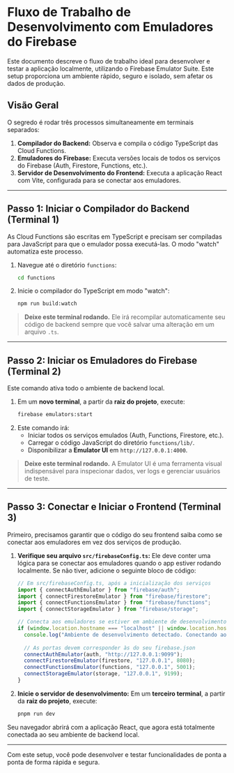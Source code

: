# Fluxo de Trabalho de Desenvolvimento com Emuladores do Firebase

Este documento descreve o fluxo de trabalho ideal para desenvolver e testar a aplicação localmente, utilizando o Firebase Emulator Suite. Este setup proporciona um ambiente rápido, seguro e isolado, sem afetar os dados de produção.

## Visão Geral

O segredo é rodar três processos simultaneamente em terminais separados:
1.  **Compilador do Backend:** Observa e compila o código TypeScript das Cloud Functions.
2.  **Emuladores do Firebase:** Executa versões locais de todos os serviços do Firebase (Auth, Firestore, Functions, etc.).
3.  **Servidor de Desenvolvimento do Frontend:** Executa a aplicação React com Vite, configurada para se conectar aos emuladores.

---

## Passo 1: Iniciar o Compilador do Backend (Terminal 1)

As Cloud Functions são escritas em TypeScript e precisam ser compiladas para JavaScript para que o emulador possa executá-las. O modo "watch" automatiza este processo.

1.  Navegue até o diretório `functions`:
    ```bash
    cd functions
    ```
2.  Inicie o compilador do TypeScript em modo "watch":
    ```bash
    npm run build:watch
    ```

> **Deixe este terminal rodando.** Ele irá recompilar automaticamente seu código de backend sempre que você salvar uma alteração em um arquivo `.ts`.

---

## Passo 2: Iniciar os Emuladores do Firebase (Terminal 2)

Este comando ativa todo o ambiente de backend local.

1.  Em um **novo terminal**, a partir da **raiz do projeto**, execute:
    ```bash
    firebase emulators:start
    ```
2.  Este comando irá:
    *   Iniciar todos os serviços emulados (Auth, Functions, Firestore, etc.).
    *   Carregar o código JavaScript do diretório `functions/lib/`.
    *   Disponibilizar a **Emulator UI** em `http://127.0.0.1:4000`.

> **Deixe este terminal rodando.** A Emulator UI é uma ferramenta visual indispensável para inspecionar dados, ver logs e gerenciar usuários de teste.

---

## Passo 3: Conectar e Iniciar o Frontend (Terminal 3)

Primeiro, precisamos garantir que o código do seu frontend saiba como se conectar aos emuladores em vez dos serviços de produção.

1.  **Verifique seu arquivo `src/firebaseConfig.ts`:**
    Ele deve conter uma lógica para se conectar aos emuladores quando o app estiver rodando localmente. Se não tiver, adicione o seguinte bloco de código:

    ```typescript
    // Em src/firebaseConfig.ts, após a inicialização dos serviços
    import { connectAuthEmulator } from "firebase/auth";
    import { connectFirestoreEmulator } from "firebase/firestore";
    import { connectFunctionsEmulator } from "firebase/functions";
    import { connectStorageEmulator } from "firebase/storage";

    // Conecta aos emuladores se estiver em ambiente de desenvolvimento
    if (window.location.hostname === "localhost" || window.location.hostname === "127.0.0.1") {
      console.log("Ambiente de desenvolvimento detectado. Conectando aos emuladores...");
      
      // As portas devem corresponder às do seu firebase.json
      connectAuthEmulator(auth, "http://127.0.0.1:9099");
      connectFirestoreEmulator(firestore, "127.0.0.1", 8080);
      connectFunctionsEmulator(functions, "127.0.0.1", 5001);
      connectStorageEmulator(storage, "127.0.0.1", 9199);
    }
    ```

2.  **Inicie o servidor de desenvolvimento:**
    Em um **terceiro terminal**, a partir da **raiz do projeto**, execute:
    ```bash
    pnpm run dev
    ```

Seu navegador abrirá com a aplicação React, que agora está totalmente conectada ao seu ambiente de backend local.

---

Com este setup, você pode desenvolver e testar funcionalidades de ponta a ponta de forma rápida e segura.